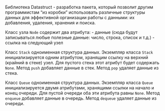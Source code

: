 Библиотека Datastruct - разработка пакета, который позволит другим программистам “из коробки” использовать различные структуры данных для эффективной организации работы с данными: их добавления, удаления, хранения и поиска.

 Класс узла `Node` содержит два атрибута:
    - данные 
    (сюда будут записываться любые полезные данные: число, строка, список и т.д.)
    - ссылка на следующий узел

Класс `Stack` одноименная структура данных. 
Экземпляр класса `Stack` инициализируется одним атрибутом, хранящим ссылку на верхний (крайний в стеке) узел. Для пустого стека этот атрибут будет содержать `None`.
Метод `push` добавляет данные в стек. 
Метод `pop` удаляет данные из стека.

Класс `Queue` одноименная структура данных. 
Экземпляр класса `Queue` инициализируется двумя атрибутами, хранящими ссылки на начало и конец очереди. Для пустой очереди оба эти атрибута равны `None`.
Метод `enqueue` добавляет данные в очередь. 
Метод `dequeue` удаляет данные из очереди.